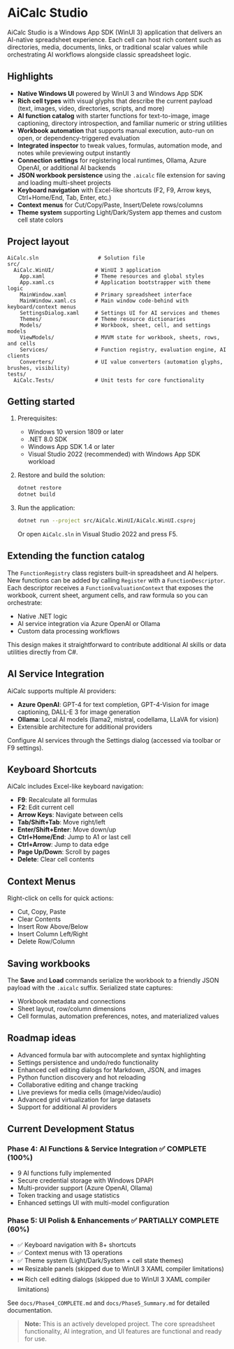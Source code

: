 # AiCalc Studio

AiCalc Studio is a Windows App SDK (WinUI 3) application that delivers an AI-native spreadsheet experience. Each cell can host rich content such as directories, media, documents, links, or traditional scalar values while orchestrating AI workflows alongside classic spreadsheet logic.

## Highlights

- **Native Windows UI** powered by WinUI 3 and Windows App SDK
- **Rich cell types** with visual glyphs that describe the current payload (text, images, video, directories, scripts, and more)
- **AI function catalog** with starter functions for text-to-image, image captioning, directory introspection, and familiar numeric or string utilities
- **Workbook automation** that supports manual execution, auto-run on open, or dependency-triggered evaluation
- **Integrated inspector** to tweak values, formulas, automation mode, and notes while previewing output instantly
- **Connection settings** for registering local runtimes, Ollama, Azure OpenAI, or additional AI backends
- **JSON workbook persistence** using the `.aicalc` file extension for saving and loading multi-sheet projects
- **Keyboard navigation** with Excel-like shortcuts (F2, F9, Arrow keys, Ctrl+Home/End, Tab, Enter, etc.)
- **Context menus** for Cut/Copy/Paste, Insert/Delete rows/columns
- **Theme system** supporting Light/Dark/System app themes and custom cell state colors

## Project layout

```
AiCalc.sln                   # Solution file
src/
  AiCalc.WinUI/             # WinUI 3 application
    App.xaml                # Theme resources and global styles
    App.xaml.cs             # Application bootstrapper with theme logic
    MainWindow.xaml         # Primary spreadsheet interface
    MainWindow.xaml.cs      # Main window code-behind with keyboard/context menus
    SettingsDialog.xaml     # Settings UI for AI services and themes
    Themes/                 # Theme resource dictionaries
    Models/                 # Workbook, sheet, cell, and settings models
    ViewModels/             # MVVM state for workbook, sheets, rows, and cells
    Services/               # Function registry, evaluation engine, AI clients
    Converters/             # UI value converters (automation glyphs, brushes, visibility)
tests/
  AiCalc.Tests/             # Unit tests for core functionality
```

## Getting started

1. Prerequisites:
   - Windows 10 version 1809 or later
   - .NET 8.0 SDK
   - Windows App SDK 1.4 or later
   - Visual Studio 2022 (recommended) with Windows App SDK workload
   
2. Restore and build the solution:
   ```bash
   dotnet restore
   dotnet build
   ```
   
3. Run the application:
   ```bash
   dotnet run --project src/AiCalc.WinUI/AiCalc.WinUI.csproj
   ```
   
   Or open `AiCalc.sln` in Visual Studio 2022 and press F5.

## Extending the function catalog

The `FunctionRegistry` class registers built-in spreadsheet and AI helpers. New functions can be added by calling `Register` with a `FunctionDescriptor`. Each descriptor receives a `FunctionEvaluationContext` that exposes the workbook, current sheet, argument cells, and raw formula so you can orchestrate:

- Native .NET logic
- AI service integration via Azure OpenAI or Ollama
- Custom data processing workflows

This design makes it straightforward to contribute additional AI skills or data utilities directly from C#.

## AI Service Integration

AiCalc supports multiple AI providers:

- **Azure OpenAI**: GPT-4 for text completion, GPT-4-Vision for image captioning, DALL-E 3 for image generation
- **Ollama**: Local AI models (llama2, mistral, codellama, LLaVA for vision)
- Extensible architecture for additional providers

Configure AI services through the Settings dialog (accessed via toolbar or F9 settings).

## Keyboard Shortcuts

AiCalc includes Excel-like keyboard navigation:

- **F9**: Recalculate all formulas
- **F2**: Edit current cell
- **Arrow Keys**: Navigate between cells
- **Tab/Shift+Tab**: Move right/left
- **Enter/Shift+Enter**: Move down/up
- **Ctrl+Home/End**: Jump to A1 or last cell
- **Ctrl+Arrow**: Jump to data edge
- **Page Up/Down**: Scroll by pages
- **Delete**: Clear cell contents

## Context Menus

Right-click on cells for quick actions:
- Cut, Copy, Paste
- Clear Contents
- Insert Row Above/Below
- Insert Column Left/Right
- Delete Row/Column

## Saving workbooks

The **Save** and **Load** commands serialize the workbook to a friendly JSON payload with the `.aicalc` suffix. Serialized state captures:

- Workbook metadata and connections
- Sheet layout, row/column dimensions
- Cell formulas, automation preferences, notes, and materialized values

## Roadmap ideas

- Advanced formula bar with autocomplete and syntax highlighting
- Settings persistence and undo/redo functionality
- Enhanced cell editing dialogs for Markdown, JSON, and images
- Python function discovery and hot reloading
- Collaborative editing and change tracking
- Live previews for media cells (image/video/audio)
- Advanced grid virtualization for large datasets
- Support for additional AI providers

## Current Development Status

### Phase 4: AI Functions & Service Integration ✅ COMPLETE (100%)
- 9 AI functions fully implemented
- Secure credential storage with Windows DPAPI
- Multi-provider support (Azure OpenAI, Ollama)
- Token tracking and usage statistics
- Enhanced settings UI with multi-model configuration

### Phase 5: UI Polish & Enhancements ✅ PARTIALLY COMPLETE (60%)
- ✅ Keyboard navigation with 8+ shortcuts
- ✅ Context menus with 13 operations
- ✅ Theme system (Light/Dark/System + cell state themes)
- ⏭️ Resizable panels (skipped due to WinUI 3 XAML compiler limitations)
- ⏭️ Rich cell editing dialogs (skipped due to WinUI 3 XAML compiler limitations)

See `docs/Phase4_COMPLETE.md` and `docs/Phase5_Summary.md` for detailed documentation.

> **Note:** This is an actively developed project. The core spreadsheet functionality, AI integration, and UI features are functional and ready for use.
